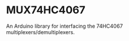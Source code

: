 MUX74HC4067
===========

An Arduino library for interfacing the 74HC4067 multiplexers/demultiplexers.
